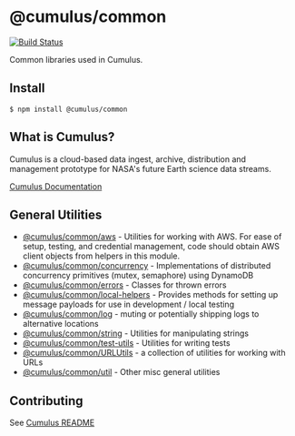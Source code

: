 # @cumulus/common

[![Build Status](https://travis-ci.org/nasa/cumulus.svg?branch=master)](https://travis-ci.org/nasa/cumulus)

Common libraries used in Cumulus.

## Install
```
$ npm install @cumulus/common
```

## What is Cumulus?

Cumulus is a cloud-based data ingest, archive, distribution and management prototype for NASA's future Earth science data streams.

[Cumulus Documentation](https://nasa.github.io/cumulus)

## General Utilities

* [@cumulus/common/aws](./aws.js) - Utilities for working with AWS. For ease of
  setup, testing, and credential management, code should obtain AWS client
  objects from helpers in this module.
* [@cumulus/common/concurrency](./concurrency.js) - Implementations of
  distributed concurrency primitives (mutex, semaphore) using DynamoDB
* [@cumulus/common/errors](./errors.js) - Classes for thrown errors
* [@cumulus/common/local-helpers](./local-helpers.js) - Provides methods for
  setting up message payloads for use in development / local testing
* [@cumulus/common/log](./log.js) - muting or potentially shipping logs to
  alternative locations
* [@cumulus/common/string](./docs/API.md#module_string) - Utilities for
  manipulating strings
* [@cumulus/common/test-utils](./test-utils.js) - Utilities for writing tests
* [@cumulus/common/URLUtils](./docs/API.md#module_URLUtils) - a collection of
  utilities for working with URLs
* [@cumulus/common/util](./docs/API.md#module_util) - Other misc general
  utilities

## Contributing

See [Cumulus README](https://github.com/nasa/cumulus/blob/master/README.md#installing-and-deploying)
